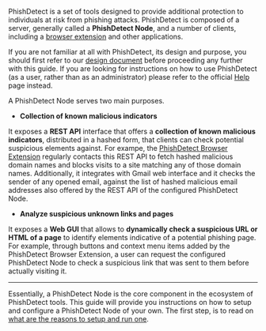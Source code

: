 PhishDetect is a set of tools designed to provide additional protection to individuals at risk from phishing attacks. PhishDetect is composed of a server, generally called a **PhishDetect Node**, and a number of clients, including a [browser extension](https://github.com/phishdetect/phishdetect-extension) and other applications.

If you are not familiar at all with PhishDetect, its design and purpose, you should first refer to our [design document]() before proceeding any further with this guide. If you are looking for instructions on how to use PhishDetect (as a user, rather than as an administrator) please refer to the official [Help](https://phishdetect.io/help/) page instead.

A PhishDetect Node serves two main purposes.

- **Collection of known malicious indicators**

It exposes a **REST API** interface that offers a **collection of known malicious indicators**, distributed in a hashed form, that clients can check potential suspicious elements against. For exampe, the [PhishDetect Browser Extension](https://github.com/phishdetect/phishdetect-extension) regularly contacts this REST API to fetch hashed malicious domain names and blocks visits to a site matching any of those domain names. Additionally, it integrates with Gmail web interface and it checks the sender of any opened email, against the list of hashed malicious email addresses also offered by the REST API of the configured PhishDetect Node.

- **Analyze suspicious unknown links and pages**

It exposes a **Web GUI** that allows to **dynamically check a suspicious URL or HTML of a page** to identify elements indicative of a potential phishing page. For example, through buttons and context menu items added by the PhishDetect Browser Extension, a user can request the configured PhishDetect Node to check a suspicious link that was sent to them before actually visiting it.

---

Essentially, a PhishDetect Node is the core component in the ecosystem of PhishDetect tools. This guide will provide you instructions on how to setup and configure a PhishDetect Node of your own. The first step, is to read on [what are the reasons to setup and run one](why.md).
